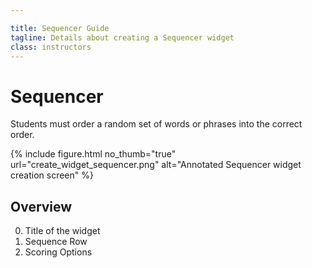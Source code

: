 ```yaml
---

title: Sequencer Guide
tagline: Details about creating a Sequencer widget
class: instructors
---
```



# Sequencer
Students must order a random set of words or phrases into the correct order.

{% include figure.html
	no_thumb="true"
	url="create_widget_sequencer.png"
	alt="Annotated Sequencer widget creation screen"
%}


## Overview

0. Title of the widget
0. Sequence Row
0. Scoring Options
